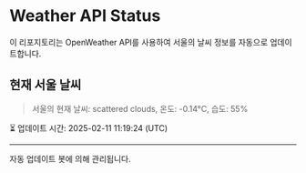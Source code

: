 
# Weather API Status

이 리포지토리는 OpenWeather API를 사용하여 서울의 날씨 정보를 자동으로 업데이트합니다.

## 현재 서울 날씨
> 서울의 현재 날씨: scattered clouds, 온도: -0.14°C, 습도: 55%

⏳ 업데이트 시간: 2025-02-11 11:19:24 (UTC)

---
자동 업데이트 봇에 의해 관리됩니다.
